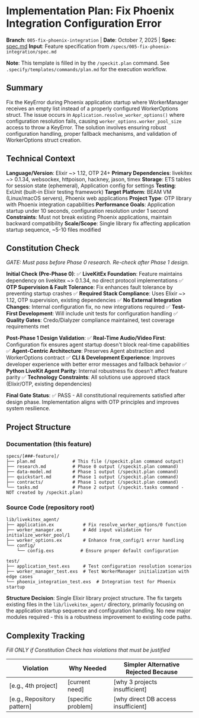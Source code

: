 # Implementation Plan: Fix Phoenix Integration Configuration Error

**Branch**: `005-fix-phoenix-integration` | **Date**: October 7, 2025 | **Spec**: [spec.md](./spec.md)
**Input**: Feature specification from `/specs/005-fix-phoenix-integration/spec.md`

**Note**: This template is filled in by the `/speckit.plan` command. See `.specify/templates/commands/plan.md` for the execution workflow.

## Summary

Fix the KeyError during Phoenix application startup where WorkerManager receives an empty list instead of a properly configured WorkerOptions struct. The issue occurs in `Application.resolve_worker_options()` where configuration resolution fails, causing `worker_options.worker_pool_size` access to throw a KeyError. The solution involves ensuring robust configuration handling, proper fallback mechanisms, and validation of WorkerOptions struct creation.

## Technical Context

**Language/Version**: Elixir ~> 1.12, OTP 24+
**Primary Dependencies**: livekitex ~> 0.1.34, websockex, httpoison, hackney, jason, timex
**Storage**: ETS tables for session state (ephemeral), Application config for settings
**Testing**: ExUnit (built-in Elixir testing framework)
**Target Platform**: BEAM VM (Linux/macOS servers), Phoenix web applications
**Project Type**: OTP library with Phoenix integration capabilities
**Performance Goals**: Application startup under 10 seconds, configuration resolution under 1 second
**Constraints**: Must not break existing Phoenix applications, maintain backward compatibility
**Scale/Scope**: Single library fix affecting application startup sequence, ~5-10 files modified

## Constitution Check

*GATE: Must pass before Phase 0 research. Re-check after Phase 1 design.*

**Initial Check (Pre-Phase 0)**:
✅ **LiveKitEx Foundation**: Feature maintains dependency on livekitex ~> 0.1.34, no direct protocol implementations
✅ **OTP Supervision & Fault Tolerance**: Fix enhances fault tolerance by preventing startup crashes
✅ **Required Stack Compliance**: Uses Elixir ~> 1.12, OTP supervision, existing dependencies
✅ **No External Integration Changes**: Internal configuration fix, no new integrations required
✅ **Test-First Development**: Will include unit tests for configuration handling
✅ **Quality Gates**: Credo/Dialyzer compliance maintained, test coverage requirements met

**Post-Phase 1 Design Validation**:
✅ **Real-Time Audio/Video First**: Configuration fix ensures agent startup doesn't block real-time capabilities
✅ **Agent-Centric Architecture**: Preserves Agent abstraction and WorkerOptions contract
✅ **CLI & Development Experience**: Improves developer experience with better error messages and fallback behavior
✅ **Python LiveKit Agent Parity**: Internal robustness fix doesn't affect feature parity
✅ **Technology Constraints**: All solutions use approved stack (Elixir/OTP, existing dependencies)

**Final Gate Status**: ✅ PASS - All constitutional requirements satisfied after design phase. Implementation aligns with OTP principles and improves system resilience.

## Project Structure

### Documentation (this feature)

```
specs/[###-feature]/
├── plan.md              # This file (/speckit.plan command output)
├── research.md          # Phase 0 output (/speckit.plan command)
├── data-model.md        # Phase 1 output (/speckit.plan command)
├── quickstart.md        # Phase 1 output (/speckit.plan command)
├── contracts/           # Phase 1 output (/speckit.plan command)
└── tasks.md             # Phase 2 output (/speckit.tasks command - NOT created by /speckit.plan)
```

### Source Code (repository root)
<!--
  ACTION REQUIRED: Replace the placeholder tree below with the concrete layout
  for this feature. Delete unused options and expand the chosen structure with
  real paths (e.g., apps/admin, packages/something). The delivered plan must
  not include Option labels.
-->

```
lib/livekitex_agent/
├── application.ex           # Fix resolve_worker_options/0 function
├── worker_manager.ex        # Add input validation for initialize_worker_pool/1
├── worker_options.ex        # Enhance from_config/1 error handling
└── config/
    └── config.exs          # Ensure proper default configuration

test/
├── application_test.exs     # Test configuration resolution scenarios
├── worker_manager_test.exs  # Test WorkerManager initialization with edge cases
└── phoenix_integration_test.exs  # Integration test for Phoenix startup
```

**Structure Decision**: Single Elixir library project structure. The fix targets existing files in the `lib/livekitex_agent/` directory, primarily focusing on the application startup sequence and configuration handling. No new major modules required - this is a robustness improvement to existing code paths.

## Complexity Tracking

*Fill ONLY if Constitution Check has violations that must be justified*

| Violation | Why Needed | Simpler Alternative Rejected Because |
|-----------|------------|-------------------------------------|
| [e.g., 4th project] | [current need] | [why 3 projects insufficient] |
| [e.g., Repository pattern] | [specific problem] | [why direct DB access insufficient] |
